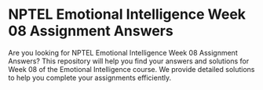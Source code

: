 # NPTEL Emotional Intelligence Week 08 Assignment Answers

Are you looking for NPTEL Emotional Intelligence Week 08 Assignment Answers? This repository will help you find your answers and solutions for Week 08 of the Emotional Intelligence course. We provide detailed solutions to help you complete your assignments efficiently.